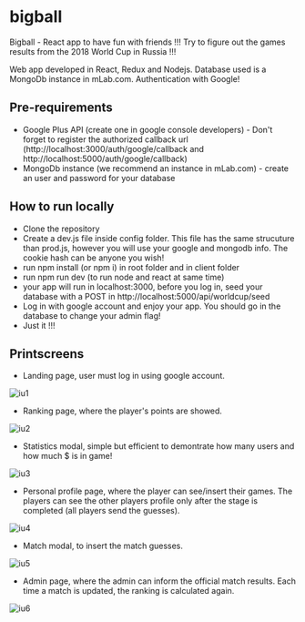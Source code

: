 # bigball
Bigball - React app to have fun with friends !!! Try to figure out the games results from the 2018 World Cup in Russia !!!

Web app developed in React, Redux and Nodejs. Database used is a MongoDb instance in mLab.com. Authentication with Google!

## Pre-requirements

- Google Plus API (create one in google console developers) - Don't forget to register the authorized callback url (http://localhost:3000/auth/google/callback and http://localhost:5000/auth/google/callback)
- MongoDb instance (we recommend an instance in mLab.com) - create an user and password for your database

## How to run locally

- Clone the repository
- Create a dev.js file inside config folder. This file has the same strucuture than prod.js, however you will use your google and mongodb info. The cookie hash can be anyone you wish!
- run npm install (or npm i) in root folder and in client folder
- run npm run dev (to run node and react at same time)
- your app will run in localhost:3000, before you log in, seed your database with a POST in http://localhost:5000/api/worldcup/seed
- Log in with google account and enjoy your app. You should go in the database to change your admin flag!
- Just it !!! 

## Printscreens

- Landing page, user must log in using google account.

![iu1](https://user-images.githubusercontent.com/20528688/41877120-86bae2fa-78a6-11e8-9af1-c0090d29287c.png)

- Ranking page, where the player's points are showed.

![iu2](https://user-images.githubusercontent.com/20528688/41877121-86e18e6e-78a6-11e8-8b88-8717a5ea97e0.png)

- Statistics modal, simple but efficient to demontrate how many users and how much $ is in game!

![iu3](https://user-images.githubusercontent.com/20528688/41877123-87323094-78a6-11e8-95c3-78faf2859d99.png)

- Personal profile page, where the player can see/insert their games. The players can see the other players profile only after the stage is completed (all players send the guesses).

![iu4](https://user-images.githubusercontent.com/20528688/41877125-87777514-78a6-11e8-9cf7-89838ab62999.png)

- Match modal, to insert the match guesses.

![iu5](https://user-images.githubusercontent.com/20528688/41877126-879b4426-78a6-11e8-9a28-71c14c39519a.png)

- Admin page, where the admin can inform the official match results. Each time a match is updated, the ranking is calculated again.

![iu6](https://user-images.githubusercontent.com/20528688/41877127-87c293aa-78a6-11e8-8ff4-0b8183db6499.png)
